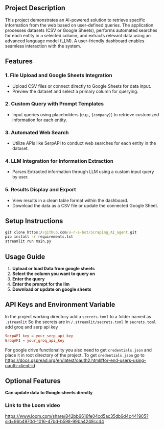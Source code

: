 ## Project Description
This project demonstrates an AI-powered solution to retrieve specific information from the web based on user-defined queries.
The application processes datasets (CSV or Google Sheets), performs automated searches for each entity in a selected column, and extracts relevant data using an advanced language model (LLM). 
A user-friendly dashboard enables seamless interaction with the system.

## Features
### 1. **File Upload and Google Sheets Integration**
   - Upload CSV files or connect directly to Google Sheets for data input.
   - Preview the dataset and select a primary column for querying.

### 2. **Custom Query with Prompt Templates**
   - Input queries using placeholders (e.g., `{company}`) to retrieve customized information for each entity.

### 3. **Automated Web Search**
   - Utilize APIs like SerpAPI to conduct web searches for each entity in the dataset.

### 4. **LLM Integration for Information Extraction**
   - Parses Extracted information through LLM using a custom input query by user.

### 5. **Results Display and Export**
   - View results in a clean table format within the dashboard.
   - Download the data as a CSV file or update the connected Google Sheet.

## Setup Instructions
```cmd
git clone https://github.com/u-r-a-bot/Scraping_AI_agent.git
pip install -r requirements.txt
streamlit run main.py
```
## Usage Guide
1. **Upload or load Data from google sheets**
2. **Select the column you want to query on**
3. **Enter the query**
4. **Enter the prompt for the llm** 
5. **Download or update on google sheets** 

## API Keys and Environment Variable
In the project working directory add a ```secrets.toml``` to a folder named as
```.streamlit```
So the secrets are in ```/.streamlit/secrets.toml```
In ```secrets.toml``` add groq and serp api key
```secrets.toml
SerpAPI_key = your_serp_api_key
GroqAPI = your_groq_api_key
```
For google drive functionality you also need to get ```credentials.json``` and place it in 
root directory of the project.
To get ```credentials.json``` go to https://docs.gspread.org/en/latest/oauth2.html#for-end-users-using-oauth-client-id

## Optional Features
**Can update data to Google sheets directly**

### Link to the Loom video
https://www.loom.com/share/842bb6616fe04cd5ac35db6d4c441905?sid=96b4970d-1016-47bd-b598-99ba4248cc44